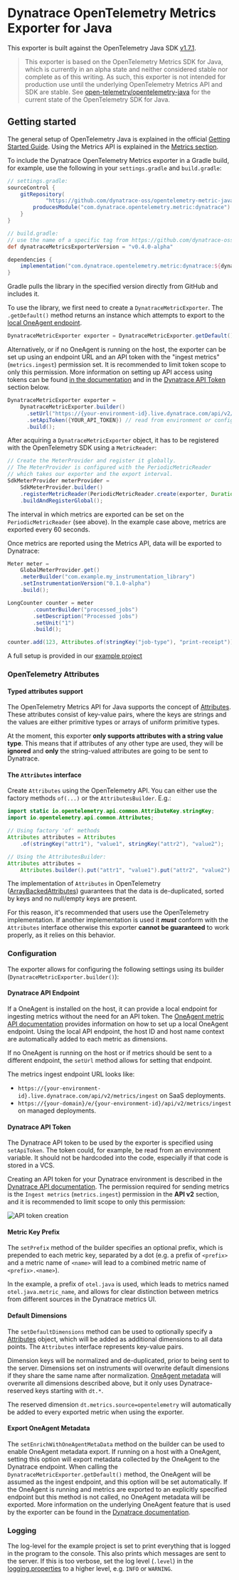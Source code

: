 # Dynatrace OpenTelemetry Metrics Exporter for Java

This exporter is built against the OpenTelemetry Java SDK [v1.7.1](
https://github.com/open-telemetry/opentelemetry-java/releases/tag/v1.7.1).

> This exporter is based on the OpenTelemetry Metrics SDK for Java, which is
> currently in an alpha state and neither considered stable
> nor complete as of this writing.
> As such, this exporter is not intended for production use until
> the underlying OpenTelemetry Metrics API and SDK are stable.
> See [open-telemetry/opentelemetry-java](
https://github.com/open-telemetry/opentelemetry-java)
> for the current state of the OpenTelemetry SDK for Java.

## Getting started

<!-- TODO: use #metrics once the "alpha-only" part is no longer there -->
The general setup of OpenTelemetry Java is explained in the official
[Getting Started Guide](https://opentelemetry.io/docs/java/manual_instrumentation/).
Using the Metrics API is explained in the
[Metrics section](https://opentelemetry.io/docs/java/manual_instrumentation/#metrics-alpha-only).

To include the Dynatrace OpenTelemetry Metrics exporter in a Gradle build,
for example, use the following in your `settings.gradle` and `build.gradle`:

```groovy
// settings.gradle:
sourceControl {
    gitRepository(
            "https://github.com/dynatrace-oss/opentelemetry-metric-java.git") {
        producesModule("com.dynatrace.opentelemetry.metric:dynatrace")
    }
}

// build.gradle:
// use the name of a specific tag from https://github.com/dynatrace-oss/opentelemetry-metric-java/tags
def dynatraceMetricsExporterVersion = "v0.4.0-alpha"

dependencies {
    implementation("com.dynatrace.opentelemetry.metric:dynatrace:${dynatraceMetricsExporterVersion}")
}
```

Gradle pulls the library in the specified version
directly from GitHub and includes it.

To use the library, we first need to create a `DynatraceMetricExporter`.
The `.getDefault()` method returns an instance which attempts to export
to the [local OneAgent endpoint](https://www.dynatrace.com/support/help/how-to-use-dynatrace/metrics/metric-ingestion/ingestion-methods/local-api/).

```java
DynatraceMetricExporter exporter = DynatraceMetricExporter.getDefault();
```

Alternatively, or if no OneAgent is running on the host,
the exporter can be set up using an endpoint URL and an API token with
the "ingest metrics" (`metrics.ingest`) permission set.
It is recommended to limit token scope to only this permission.
More information on setting up API access using tokens can be found
[in the documentation](https://www.dynatrace.com/support/help/dynatrace-api/basics/dynatrace-api-authentication/)
and in the [Dynatrace API Token](#dynatrace-api-token) section below.

```java
DynatraceMetricExporter exporter =
    DynatraceMetricExporter.builder()
      .setUrl("https://{your-environment-id}.live.dynatrace.com/api/v2/metrics/ingest")
      .setApiToken({YOUR_API_TOKEN}) // read from environment or config
      .build();
```

After acquiring a `DynatraceMetricExporter` object, it has to be registered
with the OpenTelemetry SDK using a `MetricReader`:

```java
// Create the MeterProvider and register it globally. 
// The MeterProvider is configured with the PeriodicMetricReader
// which takes our exporter and the export interval.
SdkMeterProvider meterProvider =
    SdkMeterProvider.builder()
    .registerMetricReader(PeriodicMetricReader.create(exporter, Duration.ofMillis(60000)))
    .buildAndRegisterGlobal();
```

The interval in which metrics are exported
can be set on the `PeriodicMetricReader` (see above).
In the example case above, metrics are exported every 60 seconds.

Once metrics are reported using the Metrics API,
data will be exported to Dynatrace:

```java
Meter meter =
    GlobalMeterProvider.get()
    .meterBuilder("com.example.my_instrumentation_library")
    .setInstrumentationVersion("0.1.0-alpha")
    .build();

LongCounter counter = meter
        .counterBuilder("processed_jobs")
        .setDescription("Processed jobs")
        .setUnit("1")
        .build();

counter.add(123, Attributes.of(stringKey("job-type"), "print-receipt"));
```

A full setup is provided in our [example project](example/src/main/java/com/dynatrace/opentelemetry/metric/example/DynatraceExporterExample.java)

### OpenTelemetry Attributes

#### Typed attributes support

The OpenTelemetry Metrics API for Java supports the concept of
[Attributes](
https://github.com/open-telemetry/opentelemetry-specification/blob/main/specification/common/common.md#attributes).
These attributes consist of key-value pairs, where the keys are strings
and the values are either primitive types or arrays of uniform primitive types.

At the moment, this exporter **only supports attributes with a string value type**.
This means that if attributes of any other type are used,
they will be **ignored** and **only** the string-valued attributes
are going to be sent to Dynatrace.

#### The `Attributes` interface

Create `Attributes` using the OpenTelemetry API.
You can either use the factory methods `of(...)` or the `AttributesBuilder`. E.g.:

```java
import static io.opentelemetry.api.common.AttributeKey.stringKey;
import io.opentelemetry.api.common.Attributes;

// Using factory 'of' methods
Attributes attributes = Attributes
    .of(stringKey("attr1"), "value1", stringKey("attr2"), "value2");

// Using the AttributesBuilder:
Attributes attributes =
    Attributes.builder().put("attr1", "value1").put("attr2", "value2").build();
```

The implementation of `Attributes` in OpenTelemetry ([ArrayBackedAttributes](https://github.com/open-telemetry/opentelemetry-java/blob/main/api/all/src/main/java/io/opentelemetry/api/common/ArrayBackedAttributes.java))
guarantees that the data is de-duplicated,
sorted by keys and no null/empty keys are present.

For this reason, it's recommended that users use the OpenTelemetry implementation.
If another implementation is used it **_must_** conform
with the `Attributes` interface otherwise this exporter **cannot be guaranteed**
to work properly, as it relies on this behavior.

### Configuration

The exporter allows for configuring the following settings
using its builder (`DynatraceMetricExporter.builder()`):

#### Dynatrace API Endpoint

If a OneAgent is installed on the host, it can provide a local endpoint
for ingesting metrics without the need for an API token.
The [OneAgent metric API documentation](https://www.dynatrace.com/support/help/how-to-use-dynatrace/metrics/metric-ingestion/ingestion-methods/local-api/)
provides information on how to set up a local OneAgent endpoint.
Using the local API endpoint, the host ID and host name context
are automatically added to each metric as dimensions.

If no OneAgent is running on the host or if metrics
should be sent to a different endpoint,
the `setUrl` method allows for setting that endpoint.

The metrics ingest endpoint URL looks like:

- `https://{your-environment-id}.live.dynatrace.com/api/v2/metrics/ingest`
on SaaS deployments.
- `https://{your-domain}/e/{your-environment-id}/api/v2/metrics/ingest`
on managed deployments.

#### Dynatrace API Token

The Dynatrace API token to be used by the exporter is specified
using `setApiToken`.
The token could, for example, be read from an environment variable.
It should not be hardcoded into the code,
especially if that code is stored in a VCS.

Creating an API token for your Dynatrace environment is described in the
[Dynatrace API documentation](https://www.dynatrace.com/support/help/dynatrace-api/basics/dynatrace-api-authentication/).
The permission required for sending metrics is the
`Ingest metrics` (`metrics.ingest`) permission in the **API v2** section,
and it is recommended to limit scope to only this permission:

![API token creation](docs/img/api_token.png)

#### Metric Key Prefix

The `setPrefix` method of the builder specifies an optional prefix,
which is prepended to each metric key, separated by a dot
(e.g. a prefix of `<prefix>` and a metric name of `<name>`
will lead to a combined metric name of `<prefix>.<name>`).

In the example, a prefix of `otel.java` is used,
which leads to metrics named `otel.java.metric_name`,
and allows for clear distinction between metrics
from different sources in the Dynatrace metrics UI.

#### Default Dimensions

The `setDefaultDimensions` method can be used to optionally specify a
[Attributes](https://github.com/open-telemetry/opentelemetry-java/blob/main/api/all/src/main/java/io/opentelemetry/api/common/Attributes.java)
object, which will be added as additional dimensions to all data points.
The `Attributes` interface represents key-value pairs.

Dimension keys will be normalized and de-duplicated,
prior to being sent to the server.
Dimensions set on instruments will overwrite default dimensions
if they share the same name after normalization.
[OneAgent metadata](#export-oneagent-metadata) will overwrite
all dimensions described above, but it only uses
Dynatrace-reserved keys starting with `dt.*`.

The reserved dimension `dt.metrics.source=opentelemetry` will automatically
be added to every exported metric when using the exporter.

#### Export OneAgent Metadata

The `setEnrichWithOneAgentMetaData` method on the builder
can be used to enable OneAgent metadata export.
If running on a host with a OneAgent, setting this option will export metadata
collected by the OneAgent to the Dynatrace endpoint.
When calling the `DynatraceMetricExporter.getDefault()` method,
the OneAgent will be assumed as the ingest endpoint,
and this option will be set automatically.
If the OneAgent is running and metrics are exported to an explicitly specified
endpoint but this method is not called, no OneAgent metadata will be exported.
More information on the underlying OneAgent feature
that is used by the exporter can be found in the
[Dynatrace documentation](https://www.dynatrace.com/support/help/how-to-use-dynatrace/metrics/metric-ingestion/ingestion-methods/enrich-metrics/).

### Logging

The log-level for the example project is set to
print everything that is logged in the program to the console.
This also prints which messages are sent to the server.
If this is too verbose, set the log level (`.level`) in the
[logging.properties](example/src/main/resources/logging.properties)
to a higher level, e.g. `INFO` or `WARNING`.
